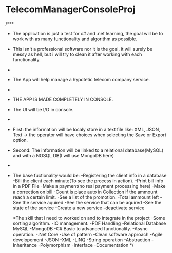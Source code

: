 # TelecomManagerConsoleProj

/***
 * The application is just a test for c# and .net learning, the goal will be to work with as many functionality and algorithm as possible.
 * This isn't a professional software nor it is the goal, it will surely be messy as hell, but i will try to clean it after working with each functionality.
 * 
 * The App will help manage a hypotetic telecom company service.
 * 
 * THE APP IS MADE COMPLETELY IN CONSOLE.
 * The UI will be I/O in console.
 * 
 * First: the information will be localy store in a text file like: XML, JSON, Text -> the operator will have choices when selecting the Save or Export option.
 * Second: The information will be linked to a relational database(MySQL) and with a NOSQL DB(I will use MongoDB here)
 * 
 * The base fuctionality would be:
    -Registering the client info in a database
    -Bill the client each minute(To see the process in action).
    -Print bill info in a PDF File
    -Make a payment(no real payment processing here)
    -Make a correction on bill
    -Count is place auto in Collection if the ammount reach a certain limit.
    -See a list of the promotion.
    -Total ammount left
    -See the service aquired
    -See the service that can be aquired
    -See the state of the service
    -Create a new service
    -deactivate service

   *The skill that i need to worked on and to integrate in the project
    -Some sorting algorithm.
    -IO management.
    -PDF Handling
    -Relational Database MySQL
    -MongoDB
    -C# Basic to advanced functionality.
    -Async operation.
    -.Net Core
    -Use of pattern
    -Clean software approach
    -Agile developement
    -JSON
    -XML
    -LINQ
    -String operation
    -Abstraction
    -Inheritance
    -Polymorphism
    -Interface
    -Documentation
 */
